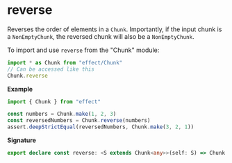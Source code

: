 # reverse

Reverses the order of elements in a `Chunk`.
Importantly, if the input chunk is a `NonEmptyChunk`, the reversed chunk will also be a `NonEmptyChunk`.

To import and use `reverse` from the "Chunk" module:

```ts
import * as Chunk from "effect/Chunk"
// Can be accessed like this
Chunk.reverse
```

**Example**

```ts
import { Chunk } from "effect"

const numbers = Chunk.make(1, 2, 3)
const reversedNumbers = Chunk.reverse(numbers)
assert.deepStrictEqual(reversedNumbers, Chunk.make(3, 2, 1))
```

**Signature**

```ts
export declare const reverse: <S extends Chunk<any>>(self: S) => Chunk.With<S, Chunk.Infer<S>>
```

